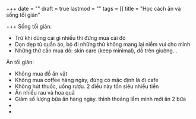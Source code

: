 +++
date = ""
draft = true
lastmod = ""
tags = []
title = "Học cách ăn và sống tối giản"

+++
Sống tối giản:

* Trừ khi dùng cái gì nhiều thì đừng mua cái đó
* Dọn dẹp tủ quần áo, bỏ đi những thứ không mang lại niềm vui cho mình
* Những thứ cần mua đồ: skin care (keep minimal), đồ trên giường...

Ăn tối giản:

* Không mua đồ ăn vặt 
* Không mua coffee hàng ngày, đừng có mặc định là đi cafe
* Không hút thuốc, uống rượu. 2 điều này tốn siêu nhiều tiền
* Ăn nhiều rau và hoa quả
* Giảm số lượng bữa ăn hàng ngày. thỉnh thoảng lắm mình mới ăn 2 bữa
* 
* 